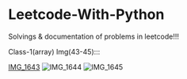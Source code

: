 # Leetcode-With-Python
Solvings & documentation of problems in leetcode!!!



Class-1(array) Img(43-45):::

[IMG_1643](https://user-images.githubusercontent.com/78719429/127686201-59472f53-2bc5-4e42-8335-c0e38b790c9b.jpg)
![IMG_1644](https://user-images.githubusercontent.com/78719429/127686238-7472aa25-c76c-4492-8450-5e5b0c39c7e8.jpg)
![IMG_1645](https://user-images.githubusercontent.com/78719429/127686271-2a725942-ef14-48c5-91bb-ad11f70bf8ce.jpg)

